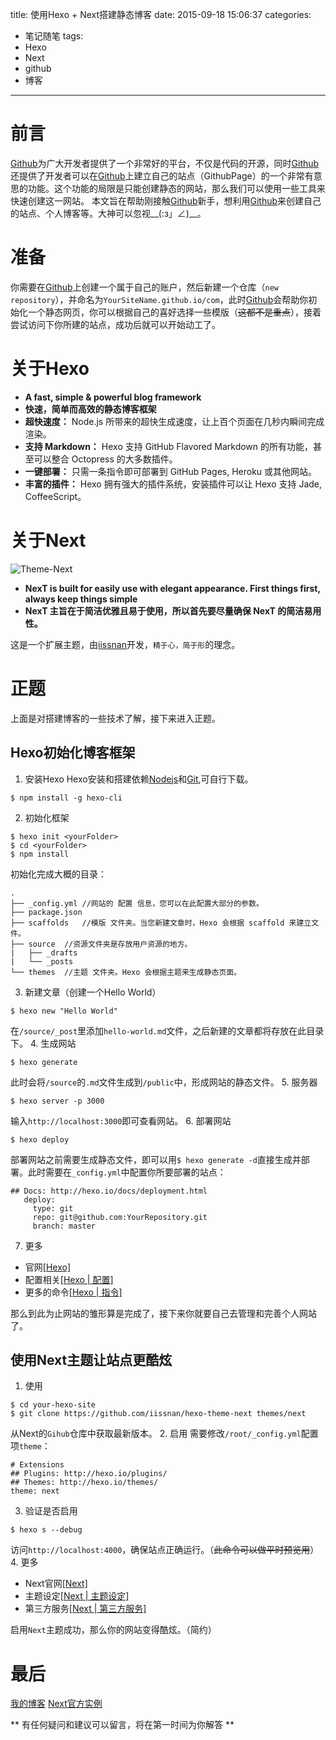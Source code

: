 title: 使用Hexo + Next搭建静态博客
date: 2015-09-18 15:06:37
categories:
  - 笔记随笔
tags:
  - Hexo
  - Next
  - github
  - 博客
---
# 前言
[Github](https://github.com/)为广大开发者提供了一个非常好的平台，不仅是代码的开源，同时[Github](https://github.com/)还提供了开发者可以在[Github](https://github.com/)上建立自己的站点（GithubPage）的一个非常有意思的功能。这个功能的局限是只能创建静态的网站，那么我们可以使用一些工具来快速创建这一网站。
本文旨在帮助刚接触[Github](https://github.com/)新手，想利用[Github](https://github.com/)来创建自己的站点、个人博客等。大神可以忽视__(:з」∠)__。

# 准备
你需要在[Github](https://github.com/)上创建一个属于自己的账户，然后新建一个仓库（`new repository`），并命名为`YourSiteName.github.io/com`，此时[Github](https://github.com/)会帮助你初始化一个静态网页，你可以根据自己的喜好选择一些模版（~~这都不是重点~~），接着尝试访问下你所建的站点，成功后就可以开始动工了。

# 关于Hexo
* **A fast, simple & powerful blog framework**
* **快速，简单而高效的静态博客框架**
 * **超快速度：** Node.js 所带来的超快生成速度，让上百个页面在几秒内瞬间完成渲染。
 * **支持 Markdown：** Hexo 支持 GitHub Flavored Markdown 的所有功能，甚至可以整合 Octopress 的大多数插件。
 * **一键部署：** 只需一条指令即可部署到 GitHub Pages, Heroku 或其他网站。
 * **丰富的插件：** Hexo 拥有强大的插件系统，安装插件可以让 Hexo 支持 Jade, CoffeeScript。

# 关于Next
![Theme-Next](/blog/images/article_img/hexo-next.jpg)
* **NexT is built for easily use with elegant appearance. First things first, always keep things simple**
* **NexT 主旨在于简洁优雅且易于使用，所以首先要尽量确保 NexT 的简洁易用性。**

这是一个扩展主题，由[iissnan](https://github.com/iissnan)开发，`精于心，简于形`的理念。

<!-- more -->

# 正题
上面是对搭建博客的一些技术了解，接下来进入正题。

## Hexo初始化博客框架
1. 安装Hexo
Hexo安装和搭建依赖[Nodejs](https://nodejs.org/en/)和[Git](http://git-scm.com/),可自行下载。
```
$ npm install -g hexo-cli
```
2. 初始化框架
```
$ hexo init <yourFolder>
$ cd <yourFolder>
$ npm install
```
 初始化完成大概的目录：
```
.
├── _config.yml //网站的 配置 信息，您可以在此配置大部分的参数。
├── package.json
├── scaffolds 	//模版 文件夹。当您新建文章时，Hexo 会根据 scaffold 来建立文件。
├── source 	//资源文件夹是存放用户资源的地方。
|   ├── _drafts
|   └── _posts
└── themes 	//主题 文件夹。Hexo 会根据主题来生成静态页面。
```
3. 新建文章（创建一个Hello World）
```
$ hexo new "Hello World"
```
 在`/source/_post`里添加`hello-world.md`文件，之后新建的文章都将存放在此目录下。
4. 生成网站
```
$ hexo generate
```
 此时会将`/source`的`.md`文件生成到`/public`中，形成网站的静态文件。
5. 服务器
```
$ hexo server -p 3000
```
 输入`http://localhost:3000`即可查看网站。
6. 部署网站
```
$ hexo deploy
```
 部署网站之前需要生成静态文件，即可以用`$ hexo generate -d`直接生成并部署。此时需要在`_config.yml`中配置你所要部署的站点：
 ```
 ## Docs: http://hexo.io/docs/deployment.html
	deploy:
	  type: git
	  repo: git@github.com:YourRepository.git
	  branch: master
  ```
7. 更多
* 官网[[Hexo]](https://hexo.io/zh-cn/)
* 配置相关[[Hexo | 配置]](https://hexo.io/zh-cn/docs/configuration.html)
* 更多的命令[[Hexo | 指令]](https://hexo.io/zh-cn/docs/commands.html)

那么到此为止网站的雏形算是完成了，接下来你就要自己去管理和完善个人网站了。

## 使用Next主题让站点更酷炫
1. 使用
```
$ cd your-hexo-site
$ git clone https://github.com/iissnan/hexo-theme-next themes/next
```
 从Next的`Gihub`仓库中获取最新版本。
2. 启用
需要修改`/root/_config.yml`配置项`theme`：
```
# Extensions
## Plugins: http://hexo.io/plugins/
## Themes: http://hexo.io/themes/
theme: next
```
3. 验证是否启用
```
$ hexo s --debug
```
 访问`http://localhost:4000`，确保站点正确运行。（~~此命令可以做平时预览用~~）
4. 更多
* Next官网[[Next]](http://theme-next.iissnan.com/)
* 主题设定[[Next | 主题设定]](http://theme-next.iissnan.com/theme-settings.html)
* 第三方服务[[Next | 第三方服务]](http://theme-next.iissnan.com/third-party-services.html)

启用`Next`主题成功，那么你的网站变得酷炫。（简约）

# 最后
[我的博客](http://jovey-zheng.github.io/blog)
[Next官方实例](http://notes.iissnan.com/)

** 有任何疑问和建议可以留言，将在第一时间为你解答 **